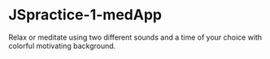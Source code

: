 # JSpractice-1-medApp
Relax or meditate using two different sounds and a time of your choice with colorful motivating background.
